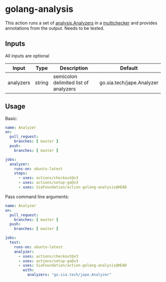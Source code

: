 # golang-analysis

This action runs a set of [analysis.Analyzers](https://pkg.go.dev/golang.org/x/tools/go/analysis#Analyzer) in a [multichecker](https://pkg.go.dev/golang.org/x/tools/go/analysis/multichecker) and provides annotations from the output.  Needs to be tested.

## Inputs

All inputs are optional

| Input | Type | Description | Default 
--|--|--|--
analyzers | string | semicolon delimited list of analyzers | go.sia.tech/jape.Analyzer

## Usage

Basic:
```yml
name: Analyzer
on:
  pull_request:
    branches: [ master ]
  push:
    branches: [ master ]

jobs:
  analyzer:
    runs-on: ubuntu-latest
    steps:
      - uses: actions/checkout@v3
      - uses: actions/setup-go@v3
      - uses: SiaFoundation/action-golang-analysis@HEAD
```

Pass command line arguments:
```yml
name: Analyzer
on:
  pull_request:
    branches: [ master ]
  push:
    branches: [ master ]

jobs:
  test:
    runs-on: ubuntu-latest
    analyzer:
      - uses: actions/checkout@v3
      - uses: actions/setup-go@v3
      - uses: SiaFoundation/action-golang-analysis@HEAD
        with:
          analyzers: "go.sia.tech/jape.Analyzer"
```
